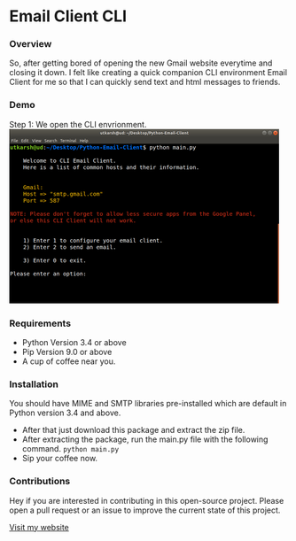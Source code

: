 # Email Client CLI

### Overview
So, after getting bored of opening the new Gmail website everytime and closing it down. I felt like creating a quick companion CLI environment Email Client for me so that I can quickly send text and html messages to friends.

### Demo

Step 1:
We open the CLI envrionment.
![alt text](screenshots/rsz_scr_1.png "Step 1")

### Requirements
- Python Version 3.4 or above
- Pip Version 9.0 or above
- A cup of coffee near you.

### Installation
You should have MIME and SMTP libraries pre-installed which are default in Python version 3.4 and above.

- After that just download this package and extract the zip file.
- After extracting the package, run the main.py file with the following command.
``python main.py ``
- Sip your coffee now.

### Contributions
Hey if you are interested in contributing in this open-source project. Please open a pull request or an issue to improve the current state of this project.

[Visit my website](http://utkarsh.co)
